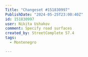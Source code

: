 ```yaml
---
Title: "Changeset #151830997"
PublishDate: "2024-05-25T23:00:40Z"
id: 151830997
user: Nikita Ushakov
comment: Specify road surfaces
created_by: StreetComplete 57.4
tags:
  - Montenegro

---
```

